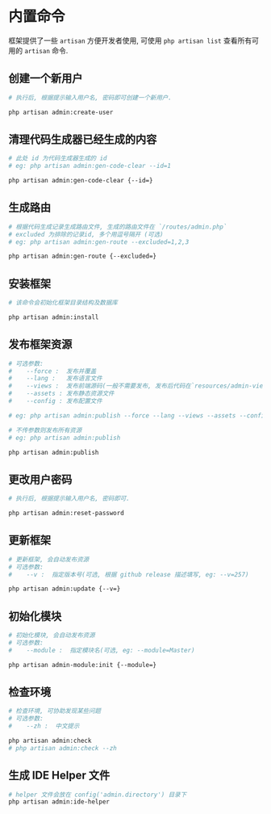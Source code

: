 # 内置命令

框架提供了一些 `artisan` 方便开发者使用, 可使用 `php artisan list` 查看所有可用的 `artisan` 命令.



## 创建一个新用户

```bash
# 执行后, 根据提示输入用户名, 密码即可创建一个新用户.

php artisan admin:create-user
```



## 清理代码生成器已经生成的内容

```bash
# 此处 id 为代码生成器生成的 id
# eg: php artisan admin:gen-code-clear --id=1

php artisan admin:gen-code-clear {--id=}
```



## 生成路由

```bash
# 根据代码生成记录生成路由文件, 生成的路由文件在 `/routes/admin.php`
# excluded 为排除的记录id, 多个用逗号隔开 (可选)
# eg: php artisan admin:gen-route --excluded=1,2,3

php artisan admin:gen-route {--excluded=}
```



## 安装框架

```bash
# 该命令会初始化框架目录结构及数据库

php artisan admin:install
```



## 发布框架资源

```bash
# 可选参数:
#    --force :  发布并覆盖
#    --lang :   发布语言文件
#    --views :  发布前端源码(一般不需要发布, 发布后代码在`resources/admin-views` 下)
#    --assets : 发布静态资源文件
#    --config : 发布配置文件

# eg: php artisan admin:publish --force --lang --views --assets --config

# 不传参数则发布所有资源
# eg: php artisan admin:publish

php artisan admin:publish
```



## 更改用户密码

```bash
# 执行后, 根据提示输入用户名, 密码即可.

php artisan admin:reset-password
```



## 更新框架

```bash
# 更新框架, 会自动发布资源
# 可选参数:
#    --v :  指定版本号(可选, 根据 github release 描述填写, eg: --v=257)

php artisan admin:update {--v=}
```



## 初始化模块

```bash
# 初始化模块, 会自动发布资源
# 可选参数:
#    --module :  指定模块名(可选, eg: --module=Master)

php artisan admin-module:init {--module=}
```



## 检查环境

```bash
# 检查环境, 可协助发现某些问题
# 可选参数:
#    --zh :  中文提示

php artisan admin:check
# php artisan admin:check --zh
```



## 生成 IDE Helper 文件

```bash
# helper 文件会放在 config('admin.directory') 目录下
php artisan admin:ide-helper
```

